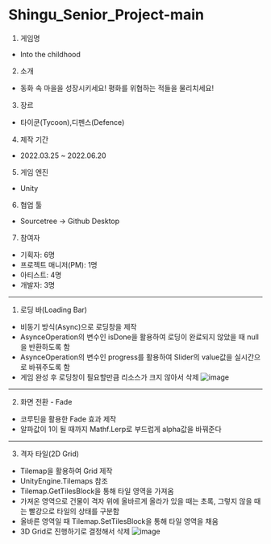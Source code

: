 # Shingu_Senior_Project-main
1. 게임명
- Into the childhood

2. 소개
- 동화 속 마을을 성장시키세요! 평화를 위협하는 적들을 물리치세요! 

3. 장르
- 타이쿤(Tycoon),디펜스(Defence)

4. 제작 기간
- 2022.03.25 ~ 2022.06.20

5. 게임 엔진
- Unity

6. 협업 툴
- Sourcetree → Github Desktop

7. 참여자
- 기획자: 6명
- 프로젝트 매니저(PM): 1명
- 아티스트: 4명
- 개발자: 3명

***
1. 로딩 바(Loading Bar)
- 비동기 방식(Async)으로 로딩창을 제작
- AsynceOperation의 변수인 isDone을 활용하여 로딩이 완료되지 않았을 때 null을 반환하도록 함
- AsynceOperation의 변수인 progress를 활용하여 Slider의 value값을 실시간으로 바꿔주도록 함
- 게임 완성 후 로딩창이 필요할만큼 리소스가 크지 않아서 삭제
![image](https://user-images.githubusercontent.com/91232917/229370678-dc5c9743-6adf-4759-8073-cc1b050a1663.png)
***
2. 화면 전환 - Fade
- 코루틴을 활용한 Fade 효과 제작
- 알파값이 1이 될 때까지 Mathf.Lerp로 부드럽게 alpha값을 바꿔준다
***
3. 격자 타일(2D Grid)
- Tilemap을 활용하여 Grid 제작
- UnityEngine.Tilemaps 참조
- Tilemap.GetTilesBlock을 통해 타일 영역을 가져옴
- 가져온 영역으로 건물이 격자 위에 올바르게 올라가 있을 때는 초록, 그렇지 않을 때는 빨강으로 타일의 상태를 구분함
- 올바른 영역일 때 Tilemap.SetTilesBlock을 통해 타일 영역을 채움
- 3D Grid로 진행하기로 결정해서 삭제
![image](https://user-images.githubusercontent.com/91232917/229374310-cb770318-cf3c-4b1c-aa63-ee7992e0e187.png)

